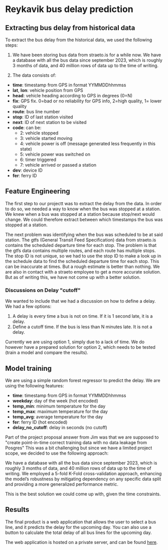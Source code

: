 # Reykavik bus delay prediction

## Extracting bus delay from historical data

To extract the bus delay from the historical data, we used the following steps:

1. We have been storing bus data from straeto.is for a while now. We have a database with all the bus data since september 2023, which is roughly 3 months of data, and 40 million rows of data up to the time of writing. 

2. The data consists of:

- **time**: timestamp from GPS in format YYMMDDhhmmss
- **lat**, **lon**: vehicle position from GPS
- **head**: vehicle heading according to GPS in degrees (0=N)
- **fix**: GPS fix. 0=bad or no reliability for GPS info, 2=high quality, 1= lower quality
- **route**: bus line number
- **stop**: ID of last station visited
- **next**: ID of next station to be visited
- **code**: can be:
    - 2: vehicle stopped
    - 3: vehicle started moving
    - 4: vehicle power is off (message generated less frequently in this state)
    - 5: vehicle power was switched on
    - 6: timer triggered
    - 7: vehicle arrived or passed a station
- **dev**: device ID
- **fer**: ferry ID

## Feature Engineering

The first step to our projectt was to extract the delay from the data.
In order to do so, we needed a way to know when the bus was stopped at a station.
We knew when a bus was stopped at a station because stop/next would change.
We could therefore extract between which timestamps the bus was stopped at a station.

The next problem was identifying when the bus was scheduled to be at said station.
The gtfs (General Transit Feed Specification) data from straeto.is contains the scheduled departure time for each stop.
The problem is that the gtfs data contains multiple routes, and each route has multiple stops.
The stop ID is not unique, so we had to use the stop ID to make a look up in the schedule data to find the scheduled departure time for each stop.
This can be inaccurate at times. 
But a rough estimate is better than nothing.
We are also in contact with a straeto employee to get a more accurate solution.
But as of writing this, we have not come up with a better solution.


### Discussions on Delay "cutoff"

We wanted to include that we had a discussion on how to define a delay.
We had a few options:

1. A delay is every time a bus is not on time. If it is 1 second late, it is a delay.
2. Define a cutoff time. If the bus is less than N minutes late. It is not a delay. 

Currently we are using option 1, simply due to a lack of time. 
We do however have a prepared solution for option 2, which needs to be tested (train a model and compare the results).

## Model training

We are using a simple random forest regressor to predict the delay.
We are using the following features:

- **time**: timestamp from GPS in format YYMMDDhhmmss
- **weekday**: day of the week (hot encoded)
- **temp_min**: minimum temperature for the day
- **temp_max**: maximum temperature for the day
- **temp_avg**: average temperature for the day
- **fer**: ferry ID (hot encoded)
- **delay_no_cutoff**: delay in seconds (no cutoff)

Part of the project proposal answer from Jim was that we are supposed to "create point-in-time correct training data with no data leakage from Posgres"
This was a bit challenging but since we have a limited project scope, we decided to use the following approach:

We have a database with all the bus data since september 2023, which is roughly 3 months of data, and 40 million rows of data up to the time of writing.
We employed a 5-fold K-Fold cross-validation approach, enhancing the model’s robustness by mitigating dependency on any specific data split and providing a more generalized performance metric.

This is the best solution we could come up with, given the time constraints. 

## Results

The final product is a web application that allows the user to select a bus line, and it predicts the delay for the upcoming day.
You can also use a button to calculate the total delay of all bus lines for the upcoming day.

The web application is hosted on a private server, and can be found [here](http://88.99.215.78:8090/).
